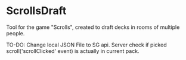 # ScrollsDraft
Tool for the game "Scrolls", created to draft decks in rooms of multiple people.

TO-DO:
Change local JSON File to SG api.
Server check if picked scroll('scrollClicked' event) is actually in current pack.
